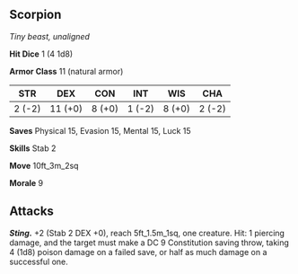 ## Scorpion

*Tiny beast, unaligned*

**Hit Dice** 1 (4 1d8)

**Armor Class** 11 (natural armor)

| STR     | DEX     | CON     | INT     | WIS     | CHA     |
|---------|---------|---------|---------|---------|---------|
|  2 (-2) | 11 (+0) |  8 (+0) |  1 (-2) |  8 (+0) |  2 (-2) |

**Saves** Physical 15, Evasion 15, Mental 15, Luck 15

**Skills** Stab 2

**Move** 10ft_3m_2sq

**Morale** 9

## Attacks

***Sting.*** +2 (Stab 2 DEX +0), reach 5ft_1.5m_1sq, one creature. Hit: 1 piercing damage, and the target must make a DC 9 Constitution saving throw, taking 4 (1d8) poison damage on a failed save, or half as much damage on a successful one.

